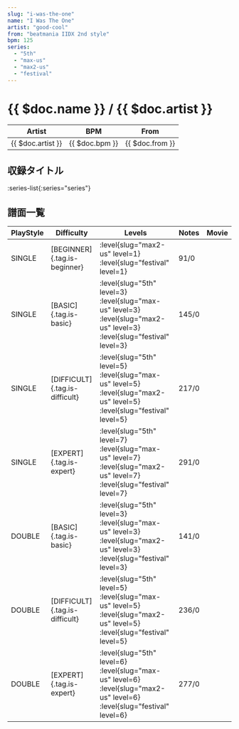 ```yaml
---
slug: "i-was-the-one"
name: "I Was The One"
artist: "good-cool"
from: "beatmania IIDX 2nd style"
bpm: 125
series:
  - "5th"
  - "max-us"
  - "max2-us"
  - "festival"
---
```


# {{ $doc.name }} / {{ $doc.artist }}

|Artist|BPM|From|
|------|---|----|
|{{ $doc.artist }}|{{ $doc.bpm }}|{{ $doc.from }}|

## 収録タイトル

:series-list{:series="series"}

## 譜面一覧

|PlayStyle|Difficulty|Levels|Notes|Movie|
|---------|----------|------|-----|-----|
|SINGLE|[BEGINNER]{.tag.is-beginner}|<div class="field is-grouped is-grouped-multiline">:level{slug="max2-us" level=1} :level{slug="festival" level=1}</div>|91/0||
|SINGLE|[BASIC]{.tag.is-basic}|<div class="field is-grouped is-grouped-multiline">:level{slug="5th" level=3} :level{slug="max-us" level=3} :level{slug="max2-us" level=3} :level{slug="festival" level=3}</div>|145/0||
|SINGLE|[DIFFICULT]{.tag.is-difficult}|<div class="field is-grouped is-grouped-multiline">:level{slug="5th" level=5} :level{slug="max-us" level=5} :level{slug="max2-us" level=5} :level{slug="festival" level=5}</div>|217/0||
|SINGLE|[EXPERT]{.tag.is-expert}|<div class="field is-grouped is-grouped-multiline">:level{slug="5th" level=7} :level{slug="max-us" level=7} :level{slug="max2-us" level=7} :level{slug="festival" level=7}</div>|291/0||
|DOUBLE|[BASIC]{.tag.is-basic}|<div class="field is-grouped is-grouped-multiline">:level{slug="5th" level=3} :level{slug="max-us" level=3} :level{slug="max2-us" level=3} :level{slug="festival" level=3}</div>|141/0||
|DOUBLE|[DIFFICULT]{.tag.is-difficult}|<div class="field is-grouped is-grouped-multiline">:level{slug="5th" level=5} :level{slug="max-us" level=5} :level{slug="max2-us" level=5} :level{slug="festival" level=5}</div>|236/0||
|DOUBLE|[EXPERT]{.tag.is-expert}|<div class="field is-grouped is-grouped-multiline">:level{slug="5th" level=6} :level{slug="max-us" level=6} :level{slug="max2-us" level=6} :level{slug="festival" level=6}</div>|277/0||
